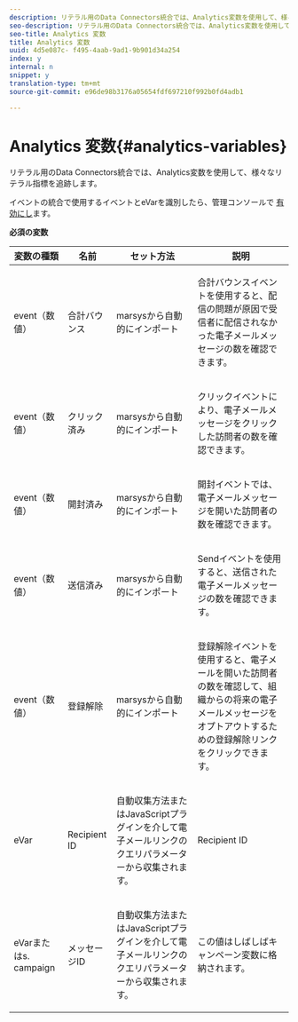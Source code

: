 ```yaml
---
description: リテラル用のData Connectors統合では、Analytics変数を使用して、様々なリテラル指標を追跡します。
seo-description: リテラル用のData Connectors統合では、Analytics変数を使用して、様々なリテラル指標を追跡します。
seo-title: Analytics 変数
title: Analytics 変数
uuid: 4d5e087c- f495-4aab-9ad1-9b901d34a254
index: y
internal: n
snippet: y
translation-type: tm+mt
source-git-commit: e96de98b3176a05654fdf697210f992b0fd4adb1

---
```



# Analytics 変数{#analytics-variables}

リテラル用のData Connectors統合では、Analytics変数を使用して、様々なリテラル指標を追跡します。

イベントの統合で使用するイベントとeVarを識別したら、管理コンソールで [有効にし](https://microsite.omniture.com/t2/help/en_US/reference/index.html?f=conversion_var_admin)ます。

**必須の変数**

<table id="table_5B8F3A1EB55D4BB48F669FB84C857256"> 
 <thead> 
  <tr> 
   <th colname="col1" class="entry"> 変数の種類 </th> 
   <th colname="col2" class="entry"> 名前 </th> 
   <th colname="col3" class="entry"> セット方法 </th> 
   <th colname="col4" class="entry"> 説明 </th> 
  </tr>
 </thead>
 <tbody> 
  <tr> 
   <td colname="col1"> event（数値） </td> 
   <td colname="col2"> 合計バウンス </td> 
   <td colname="col3"> <p>marsysから自動的にインポート </p> </td> 
   <td colname="col4"> <p>合計バウンスイベントを使用すると、配信の問題が原因で受信者に配信されなかった電子メールメッセージの数を確認できます。 </p> </td> 
  </tr> 
  <tr> 
   <td colname="col1"> event（数値） </td> 
   <td colname="col2"> クリック済み </td> 
   <td colname="col3"> <p>marsysから自動的にインポート </p> </td> 
   <td colname="col4"> <p>クリックイベントにより、電子メールメッセージをクリックした訪問者の数を確認できます。 </p> </td> 
  </tr> 
  <tr> 
   <td colname="col1"> event（数値） </td> 
   <td colname="col2"> 開封済み </td> 
   <td colname="col3"> <p>marsysから自動的にインポート </p> </td> 
   <td colname="col4"> <p>開封イベントでは、電子メールメッセージを開いた訪問者の数を確認できます。 </p> </td> 
  </tr> 
  <tr> 
   <td colname="col1"> event（数値） </td> 
   <td colname="col2"> 送信済み </td> 
   <td colname="col3"> <p>marsysから自動的にインポート </p> </td> 
   <td colname="col4"> <p>Sendイベントを使用すると、送信された電子メールメッセージの数を確認できます。 </p> </td> 
  </tr> 
  <tr> 
   <td colname="col1"> event（数値） </td> 
   <td colname="col2"> 登録解除 </td> 
   <td colname="col3"> <p>marsysから自動的にインポート </p> </td> 
   <td colname="col4"> <p>登録解除イベントを使用すると、電子メールを開いた訪問者の数を確認して、組織からの将来の電子メールメッセージをオプトアウトするための登録解除リンクをクリックできます。 </p> </td> 
  </tr> 
  <tr> 
   <td colname="col1"> eVar </td> 
   <td colname="col2"> Recipient ID </td> 
   <td colname="col3"> <p>自動収集方法またはJavaScriptプラグインを介して電子メールリンクのクエリパラメーターから収集されます。 </p> </td> 
   <td colname="col4"> Recipient ID </td> 
  </tr> 
  <tr> 
   <td colname="col1"> eVarまたはs. campaign </td> 
   <td colname="col2"> メッセージID </td> 
   <td colname="col3"> <p>自動収集方法またはJavaScriptプラグインを介して電子メールリンクのクエリパラメーターから収集されます。 </p> </td> 
   <td colname="col4"> この値はしばしばキャンペーン変数に格納されます。 </td> 
  </tr> 
 </tbody> 
</table>

